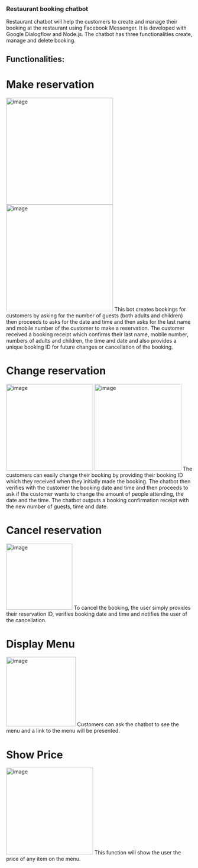 ### Restaurant booking chatbot
  Restaurant chatbot will help the customers to create and manage their booking at the restaurant using Facebook Messenger. It is developed with Google Dialogflow and Node.js. 
  The chatbot has three functionalities create, manage and delete booking.
## Functionalities:
# Make reservation
<img width="289" alt="image" src="https://user-images.githubusercontent.com/20553722/215365433-fb8921c7-5b80-4909-8832-9981d450055c.png">
<img width="289" alt="image" src="https://user-images.githubusercontent.com/20553722/215365462-953fe5d8-a306-4ebb-8aed-a77638592e95.png">
  This bot creates bookings for customers by asking for the number of guests (both adults and children) then proceeds to asks for the date and time and then asks for the last name and mobile number of the customer to make a reservation. The customer received a booking receipt which confirms their last name, mobile number, numbers of adults and children, the time and date and also provides a unique booking ID for future changes or cancellation of the booking.

# Change reservation
<img width="235" alt="image" src="https://user-images.githubusercontent.com/20553722/215365608-1b52fb42-a158-4919-8040-b690cdf73716.png">
<img width="235" alt="image" src="https://user-images.githubusercontent.com/20553722/215365626-85c8c8b8-0b49-432f-bce9-518c37cae255.png">
  The customers can easily change their booking by providing their booking ID which they received when they initially made the booking. The chatbot then verifies with the customer the booking date and time and then proceeds to ask if the customer wants to change the amount of people attending, the date and the time. The chatbot outputs a booking confirmation receipt with the new number of guests, time and date.
  
# Cancel reservation
<img width="179" alt="image" src="https://user-images.githubusercontent.com/20553722/215365790-4e8b284b-6c45-4ea3-8ab4-695629dbf105.png">
  To cancel the booking, the user simply provides their reservation ID, verifies booking date and time and notifies the user of the cancellation.

# Display Menu
<img width="188" alt="image" src="https://user-images.githubusercontent.com/20553722/215365839-17dcaacc-d8ea-4904-ba76-99062c4567c8.png">
  Customers can ask the chatbot to see the menu and a link to the menu will be presented.
  
# Show Price
  <img width="235" alt="image" src="https://user-images.githubusercontent.com/20553722/215365928-d7fb5939-a323-4f29-81d7-dfefd1df8338.png">
  This function will show the user the price of any item on the menu.
